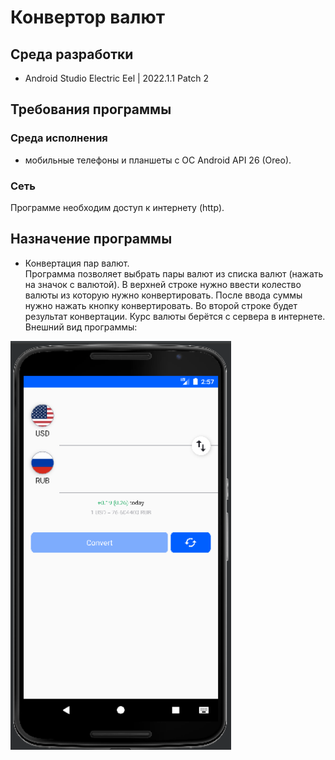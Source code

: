# Конвертор валют
## Среда разработки
- Android Studio Electric Eel | 2022.1.1 Patch 2
## Требования программы
### Среда исполнения
- мобильные телефоны и планшеты с ОС Android API 26 (Oreo).
### Сеть
Программе необходим доступ к интернету (http).

## Назначение программы
- Конвертация пар валют.<br>
Программа позволяет выбрать пары валют из списка валют (нажать на значок с валютой). 
В верхней строке нужно ввести колество валюты из которую нужно конвертировать.
После ввода суммы нужно нажать кнопку конвертировать.
Во второй строке будет результат конвертации. Курс валюты берётся с сервера в интернете.
Внешний вид программы:<br>
<img src="./files/i1.png" style="width: 70%">